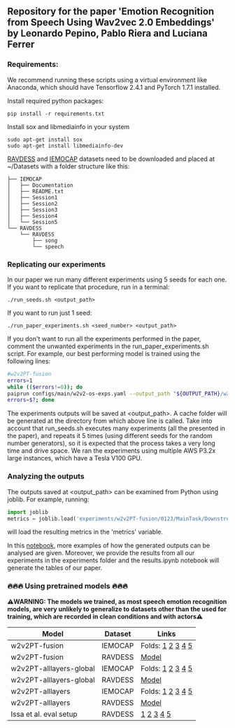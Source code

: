 ## Repository for the paper 'Emotion Recognition from Speech Using Wav2vec 2.0 Embeddings' by Leonardo Pepino, Pablo Riera and Luciana Ferrer

### Requirements:

We recommend running these scripts using a virtual environment like Anaconda, which should have Tensorflow 2.4.1 and PyTorch 1.7.1 installed.

Install required python packages:
```
pip install -r requirements.txt
```

Install sox and libmediainfo in your system
```
sudo apt-get install sox
sudo apt-get install libmediainfo-dev
```

[RAVDESS](https://zenodo.org/record/1188976#.YILiD3VKiV4) and [IEMOCAP](https://sail.usc.edu/iemocap/) datasets need to be downloaded and placed at ~/Datasets with a folder structure like this:
```
├── IEMOCAP
│   ├── Documentation
│   ├── README.txt
│   ├── Session1
│   ├── Session2
│   ├── Session3
│   ├── Session4
│   └── Session5
└── RAVDESS
    └── RAVDESS
        ├── song
        └── speech
```

### Replicating our experiments

In our paper we run many different experiments using 5 seeds for each one. If you want to replicate that procedure,
run in a terminal:

```
./run_seeds.sh <output_path>
```

If you want to run just 1 seed:

```
./run_paper_experiments.sh <seed_number> <output_path>
```

If you don't want to run all the experiments performed in the paper, comment the unwanted experiments in the run_paper_experiments.sh script. For example, our best performing model is trained using the following lines:

```sh
#w2v2PT-fusion
errors=1
while (($errors!=0)); do
paiprun configs/main/w2v2-os-exps.yaml --output_path "${OUTPUT_PATH}/w2v2PT-fusion/${SEED}" --mods "${seed_mod}&global/wav2vec2_embedding_layer=enc_and_transformer&global/normalize=global"
errors=$?; done
```

The experiments outputs will be saved at <output_path>. A cache folder will be generated at the directory from which above line is called.
Take into account that run_seeds.sh executes many experiments (all the presented in the paper), and repeats it 5 times (using different seeds for the random number generators), so it is expected that the process
takes a very long time and drive space. We ran the experiments using multiple AWS P3.2x large instances, which have a Tesla V100 GPU.

### Analyzing the outputs

The outputs saved at <output_path> can be examined from Python using joblib. For example, running:

```python
import joblib
metrics = joblib.load('experiments/w2v2PT-fusion/0123/MainTask/DownstreamRavdess/RavdessMetrics/out')
```

will load the resulting metrics in the 'metrics' variable.

In this [notebook](notebooks/results.ipynb), more examples of how the generated outputs can be analysed are given.
Moreover, we provide the results from all our experiments in the experiments folder and the results.ipynb notebook will generate the tables of our paper.

### 🔥🔥🔥 Using pretrained models 🔥🔥🔥
⚠️**WARNING: The models we trained, as most speech emotion recognition models, are very unlikely to generalize to datasets other than the used for training, which are recorded in clean conditions and with actors**⚠️

| Model  | Dataset | Links
| ------------------------ | ------- | -------- | 
|      w2v2PT-fusion       | IEMOCAP | Folds: [1](experiments/w2v2PT-fusion/4567/MainTask/DownstreamIEMOCAP/IEMOCAPKFold/0/IEMOCAPModel) [2](experiments/w2v2PT-fusion/4567/MainTask/DownstreamIEMOCAP/IEMOCAPKFold/1/IEMOCAPModel) [3](experiments/w2v2PT-fusion/4567/MainTask/DownstreamIEMOCAP/IEMOCAPKFold/2/IEMOCAPModel) [4](experiments/w2v2PT-fusion/4567/MainTask/DownstreamIEMOCAP/IEMOCAPKFold/3/IEMOCAPModel) [5](experiments/w2v2PT-fusion/4567/MainTask/DownstreamIEMOCAP/IEMOCAPKFold/4/IEMOCAPModel) |
|      w2v2PT-fusion       | RAVDESS | [Model](experiments/w2v2PT-fusion/3456/MainTask/DownstreamRavdess/RavdessModel) |
| w2v2PT-alllayers-global  | IEMOCAP | Folds: [1](experiments/w2v2PT-alllayers-global/4567/MainTask/DownstreamIEMOCAP/IEMOCAPKFold/0/IEMOCAPModel) [2](experiments/w2v2PT-alllayers-global/4567/MainTask/DownstreamIEMOCAP/IEMOCAPKFold/1/IEMOCAPModel) [3](experiments/w2v2PT-alllayers-global/4567/MainTask/DownstreamIEMOCAP/IEMOCAPKFold/2/IEMOCAPModel) [4](experiments/w2v2PT-alllayers-global/4567/MainTask/DownstreamIEMOCAP/IEMOCAPKFold/3/IEMOCAPModel) [5](experiments/w2v2PT-alllayers-global/4567/MainTask/DownstreamIEMOCAP/IEMOCAPKFold/4/IEMOCAPModel) |
| w2v2PT-alllayers-global  | RAVDESS | [Model](experiments/w2v2PT-alllayers-global/4567/MainTask/DownstreamRavdess/RavdessModel) |
|     w2v2PT-alllayers     | IEMOCAP | Folds: [1](experiments/w2v2PT-alllayers/4567/MainTask/DownstreamIEMOCAP/IEMOCAPKFold/0/IEMOCAPModel) [2](experiments/w2v2PT-alllayers/4567/MainTask/DownstreamIEMOCAP/IEMOCAPKFold/1/IEMOCAPModel) [3](experiments/w2v2PT-alllayers/4567/MainTask/DownstreamIEMOCAP/IEMOCAPKFold/2/IEMOCAPModel) [4](experiments/w2v2PT-alllayers/4567/MainTask/DownstreamIEMOCAP/IEMOCAPKFold/3/IEMOCAPModel) [5](experiments/w2v2PT-alllayers/4567/MainTask/DownstreamIEMOCAP/IEMOCAPKFold/4/IEMOCAPModel) |
|     w2v2PT-alllayers     | RAVDESS | [Model](experiments/w2v2PT-alllayers/2345/MainTask/DownstreamRavdess/RavdessModel) |
|  Issa et al. eval setup  | RAVDESS | [1](experiments/issa-setup-ravdess/1234/MainTask/DownstreamRavdess/RavdessKFold/0/RavdessModel) [2](experiments/issa-setup-ravdess/1234/MainTask/DownstreamRavdess/RavdessKFold/1/RavdessModel) [3](experiments/issa-setup-ravdess/1234/MainTask/DownstreamRavdess/RavdessKFold/2/RavdessModel) [4](experiments/issa-setup-ravdess/1234/MainTask/DownstreamRavdess/RavdessKFold/3/RavdessModel) [5](experiments/issa-setup-ravdess/1234/MainTask/DownstreamRavdess/RavdessKFold/4/RavdessModel) |
